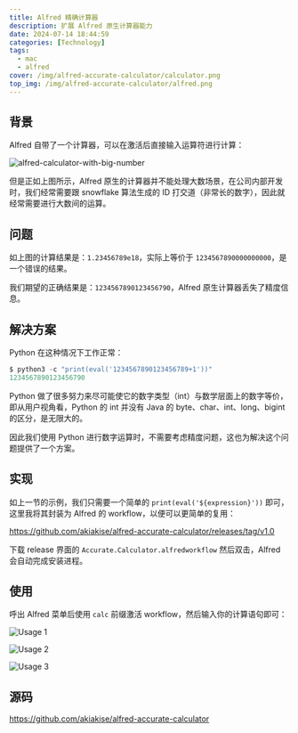 ```yaml
---
title: Alfred 精确计算器
description: 扩展 Alfred 原生计算器能力
date: 2024-07-14 18:44:59
categories: [Technology]
tags:
  - mac
  - alfred
cover: /img/alfred-accurate-calculator/calculator.png
top_img: /img/alfred-accurate-calculator/alfred.png
---
```


## 背景

Alfred 自带了一个计算器，可以在激活后直接输入运算符进行计算：

![alfred-calculator-with-big-number](/img/alfred-accurate-calculator/alfred-calculator-with-big-number.png)

但是正如上图所示，Alfred 原生的计算器并不能处理大数场景，在公司内部开发时，我们经常需要跟 snowflake 算法生成的 ID 打交道（非常长的数字），因此就经常需要进行大数间的运算。

## 问题

如上图的计算结果是：`1.23456789e18`，实际上等价于 `1234567890000000000`，是一个错误的结果。

我们期望的正确结果是：`1234567890123456790`，Alfred 原生计算器丢失了精度信息。

## 解决方案

Python 在这种情况下工作正常：

```python
$ python3 -c "print(eval('1234567890123456789+1'))"
1234567890123456790
```

Python 做了很多努力来尽可能使它的数字类型（int）与数学层面上的数字等价，即从用户视角看，Python 的 int 并没有 Java 的 byte、char、int、long、bigint 的区分，是无限大的。

因此我们使用 Python 进行数字运算时，不需要考虑精度问题，这也为解决这个问题提供了一个方案。

## 实现

如上一节的示例，我们只需要一个简单的 `print(eval('${expression}'))` 即可，这里我将其封装为 Alfred 的 workflow，以便可以更简单的复用：

https://github.com/akiakise/alfred-accurate-calculator/releases/tag/v1.0

下载 release 界面的 `Accurate.Calculator.alfredworkflow` 然后双击，Alfred 会自动完成安装进程。

## 使用

呼出 Alfred 菜单后使用 `calc` 前缀激活 workflow，然后输入你的计算语句即可：

![Usage 1](/img/alfred-accurate-calculator/usage-1.png)

![Usage 2](/img/alfred-accurate-calculator/usage-2.png)

![Usage 3](/img/alfred-accurate-calculator/usage-3.png)

## 源码

https://github.com/akiakise/alfred-accurate-calculator
